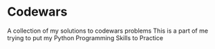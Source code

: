 # Codewars
A collection of my solutions to codewars problems
This is a part of me trying to put my Python Programming Skills to Practice
